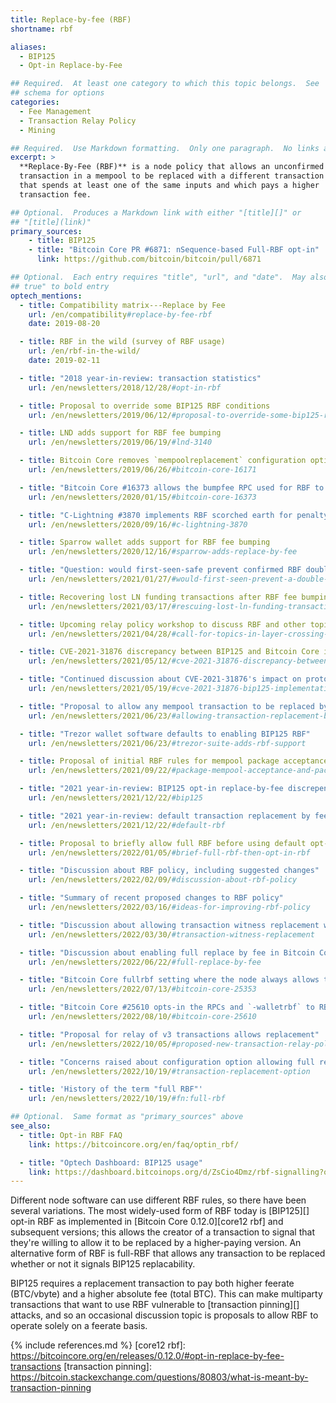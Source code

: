 ```yaml
---
title: Replace-by-fee (RBF)
shortname: rbf

aliases:
  - BIP125
  - Opt-in Replace-by-Fee

## Required.  At least one category to which this topic belongs.  See
## schema for options
categories:
  - Fee Management
  - Transaction Relay Policy
  - Mining

## Required.  Use Markdown formatting.  Only one paragraph.  No links allowed.
excerpt: >
  **Replace-By-Fee (RBF)** is a node policy that allows an unconfirmed
  transaction in a mempool to be replaced with a different transaction
  that spends at least one of the same inputs and which pays a higher
  transaction fee.

## Optional.  Produces a Markdown link with either "[title][]" or
## "[title](link)"
primary_sources:
    - title: BIP125
    - title: "Bitcoin Core PR #6871: nSequence-based Full-RBF opt-in"
      link: https://github.com/bitcoin/bitcoin/pull/6871

## Optional.  Each entry requires "title", "url", and "date".  May also use "feature:
## true" to bold entry
optech_mentions:
  - title: Compatibility matrix---Replace by Fee
    url: /en/compatibility#replace-by-fee-rbf
    date: 2019-08-20

  - title: RBF in the wild (survey of RBF usage)
    url: /en/rbf-in-the-wild/
    date: 2019-02-11

  - title: "2018 year-in-review: transaction statistics"
    url: /en/newsletters/2018/12/28/#opt-in-rbf

  - title: Proposal to override some BIP125 RBF conditions
    url: /en/newsletters/2019/06/12/#proposal-to-override-some-bip125-rbf-conditions

  - title: LND adds support for RBF fee bumping
    url: /en/newsletters/2019/06/19/#lnd-3140

  - title: Bitcoin Core removes `mempoolreplacement` configuration option
    url: /en/newsletters/2019/06/26/#bitcoin-core-16171

  - title: "Bitcoin Core #16373 allows the bumpfee RPC used for RBF to return a PSBT"
    url: /en/newsletters/2020/01/15/#bitcoin-core-16373

  - title: "C-Lightning #3870 implements RBF scorched earth for penalty transactions"
    url: /en/newsletters/2020/09/16/#c-lightning-3870

  - title: Sparrow wallet adds support for RBF fee bumping
    url: /en/newsletters/2020/12/16/#sparrow-adds-replace-by-fee

  - title: "Question: would first-seen-safe prevent confirmed RBF double spends?"
    url: /en/newsletters/2021/01/27/#would-first-seen-prevent-a-double-spend-attack

  - title: Recovering lost LN funding transactions after RBF fee bumping
    url: /en/newsletters/2021/03/17/#rescuing-lost-ln-funding-transactions

  - title: Upcoming relay policy workshop to discuss RBF and other topics
    url: /en/newsletters/2021/04/28/#call-for-topics-in-layer-crossing-workshop

  - title: CVE-2021-31876 discrepancy between BIP125 and Bitcoin Core implementation
    url: /en/newsletters/2021/05/12/#cve-2021-31876-discrepancy-between-bip125-and-bitcoin-core-implementation

  - title: "Continued discussion about CVE-2021-31876's impact on protocols using RBF"
    url: /en/newsletters/2021/05/19/#cve-2021-31876-bip125-implementation-discrepancy-follow-up

  - title: "Proposal to allow any mempool transaction to be replaced by default"
    url: /en/newsletters/2021/06/23/#allowing-transaction-replacement-by-default

  - title: "Trezor wallet software defaults to enabling BIP125 RBF"
    url: /en/newsletters/2021/06/23/#trezor-suite-adds-rbf-support

  - title: Proposal of initial RBF rules for mempool package acceptance before implementing package relay
    url: /en/newsletters/2021/09/22/#package-mempool-acceptance-and-package-rbf

  - title: "2021 year-in-review: BIP125 opt-in replace-by-fee discrepency"
    url: /en/newsletters/2021/12/22/#bip125

  - title: "2021 year-in-review: default transaction replacement by fee"
    url: /en/newsletters/2021/12/22/#default-rbf

  - title: Proposal to briefly allow full RBF before using default opt-in RBF
    url: /en/newsletters/2022/01/05/#brief-full-rbf-then-opt-in-rbf

  - title: "Discussion about RBF policy, including suggested changes"
    url: /en/newsletters/2022/02/09/#discussion-about-rbf-policy

  - title: "Summary of recent proposed changes to RBF policy"
    url: /en/newsletters/2022/03/16/#ideas-for-improving-rbf-policy

  - title: "Discussion about allowing transaction witness replacement without a fee bump"
    url: /en/newsletters/2022/03/30/#transaction-witness-replacement

  - title: "Discussion about enabling full replace by fee in Bitcoin Core (off by default)"
    url: /en/newsletters/2022/06/22/#full-replace-by-fee

  - title: "Bitcoin Core fullrbf setting where the node always allows transaction replacement"
    url: /en/newsletters/2022/07/13/#bitcoin-core-25353

  - title: "Bitcoin Core #25610 opts-in the RPCs and `-walletrbf` to RBF by default"
    url: /en/newsletters/2022/08/10/#bitcoin-core-25610

  - title: "Proposal for relay of v3 transactions allows replacement"
    url: /en/newsletters/2022/10/05/#proposed-new-transaction-relay-policies-designed-for-ln-penalty

  - title: "Concerns raised about configuration option allowing full replace by fee in Bitcoin Core"
    url: /en/newsletters/2022/10/19/#transaction-replacement-option

  - title: 'History of the term "full RBF"'
    url: /en/newsletters/2022/10/19/#fn:full-rbf

## Optional.  Same format as "primary_sources" above
see_also:
  - title: Opt-in RBF FAQ
    link: https://bitcoincore.org/en/faq/optin_rbf/

  - title: "Optech Dashboard: BIP125 usage"
    link: https://dashboard.bitcoinops.org/d/ZsCio4Dmz/rbf-signalling?orgId=1
---
```

Different node software can use different RBF rules, so there have
been several variations.  The most widely-used form of RBF today is
[BIP125][] opt-in RBF as
implemented in [Bitcoin Core 0.12.0][core12 rbf] and subsequent
versions; this allows the creator of a transaction to signal that
they're willing to allow it to be replaced by a higher-paying version.
An alternative form of RBF is full-RBF that allows any transaction to
be replaced whether or not it signals BIP125 replacability.

BIP125 requires a replacement transaction to pay both higher feerate
(BTC/vbyte) and a higher absolute fee (total BTC).  This can make
multiparty transactions that want to use RBF vulnerable to
[transaction pinning][] attacks, and so an occasional discussion
topic is proposals to allow RBF to operate solely on a feerate basis.

{% include references.md %}
[core12 rbf]: https://bitcoincore.org/en/releases/0.12.0/#opt-in-replace-by-fee-transactions
[transaction pinning]: https://bitcoin.stackexchange.com/questions/80803/what-is-meant-by-transaction-pinning
